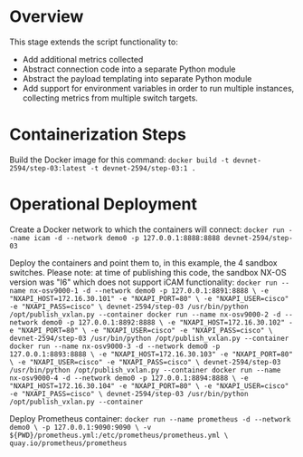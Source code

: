 # Overview
This stage extends the script functionality to:
- Add additional metrics collected
- Abstract connection code into a separate Python module
- Abstract the payload templating into separate Python module
- Add support for environment variables in order to run multiple instances, collecting metrics from multiple switch targets.

# Containerization Steps
Build the Docker image for this command:
``docker build -t devnet-2594/step-03:latest -t devnet-2594/step-03:1 .``

# Operational Deployment
Create a Docker network to which the containers will connect:
``docker run --name icam -d --network demo0 -p 127.0.0.1:8888:8888 devnet-2594/step-03``

Deploy the containers and point them to, in this example, the 4 sandbox switches.
Please note: at time of publishing this code, the sandbox NX-OS version was "I6"
which does not support iCAM functionality:
``docker run --name nx-osv9000-1 -d --network demo0 -p 127.0.0.1:8891:8888 \
           -e "NXAPI_HOST=172.16.30.101" -e "NXAPI_PORT=80" \
           -e "NXAPI_USER=cisco" -e "NXAPI_PASS=cisco" \
           devnet-2594/step-03 /usr/bin/python /opt/publish_vxlan.py --container
docker run --name nx-osv9000-2 -d --network demo0 -p 127.0.0.1:8892:8888 \
           -e "NXAPI_HOST=172.16.30.102" -e "NXAPI_PORT=80" \
           -e "NXAPI_USER=cisco" -e "NXAPI_PASS=cisco" \
           devnet-2594/step-03 /usr/bin/python /opt/publish_vxlan.py --container
docker run --name nx-osv9000-3 -d --network demo0 -p 127.0.0.1:8893:8888 \
           -e "NXAPI_HOST=172.16.30.103" -e "NXAPI_PORT=80" \
           -e "NXAPI_USER=cisco" -e "NXAPI_PASS=cisco" \
           devnet-2594/step-03 /usr/bin/python /opt/publish_vxlan.py --container
docker run --name nx-osv9000-4 -d --network demo0 -p 127.0.0.1:8894:8888 \
           -e "NXAPI_HOST=172.16.30.104" -e "NXAPI_PORT=80" \
           -e "NXAPI_USER=cisco" -e "NXAPI_PASS=cisco" \
           devnet-2594/step-03 /usr/bin/python /opt/publish_vxlan.py --container``

Deploy Prometheus container:
``docker run --name prometheus -d --network demo0 \
           -p 127.0.0.1:9090:9090 \
           -v ${PWD}/prometheus.yml:/etc/prometheus/prometheus.yml \
           quay.io/prometheus/prometheus``

